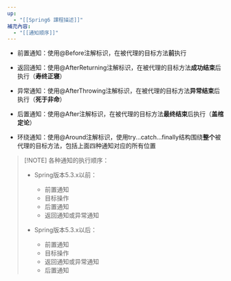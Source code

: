 ```yaml
---
up:
  - "[[Spring6 課程描述]]"
補充內容:
  - "[[通知顺序]]"
---
```

- 前置通知：使用@Before注解标识，在被代理的目标方法**前**执行
    
- 返回通知：使用@AfterReturning注解标识，在被代理的目标方法**成功结束**后执行（**寿终正寝**）
    
- 异常通知：使用@AfterThrowing注解标识，在被代理的目标方法**异常结束**后执行（**死于非命**）
    
- 后置通知：使用@After注解标识，在被代理的目标方法**最终结束**后执行（**盖棺定论**）
    
- 环绕通知：使用@Around注解标识，使用try...catch...finally结构围绕**整个**被代理的目标方法，包括上面四种通知对应的所有位置
    

> [!NOTE] 各种通知的执行顺序：
> 
> - Spring版本5.3.x以前：
>     - 前置通知
>     - 目标操作
>     - 后置通知
>     - 返回通知或异常通知
>       
> - Spring版本5.3.x以后：
>     - 前置通知
>     - 目标操作
>     - 返回通知或异常通知
>     - 后置通知


